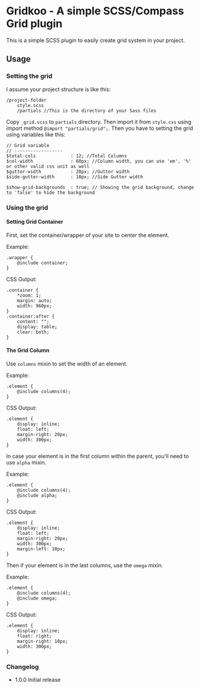 # Gridkoo - A simple SCSS/Compass Grid plugin
This is a simple SCSS plugin to easily create grid system in your project.

## Usage

### Setting the grid

I assume your project structure is like this:
	
	/project-folder
		style.scss
		/partials //This is the directory of your Sass files

Copy `_grid.scss` to `partials` directory. Then import it from `style.css` using import method `@import "partials/grid";`. Then you have to setting the grid using variables like this:
	
	// Grid variable
	// ------------------
	$total-cols             : 12; //Total Columns
	$col-width              : 60px; //Column width, you can use 'em', '%' or other valid css unit as well
	$gutter-width           : 20px; //Gutter width
	$side-gutter-width      : 10px; //Side Gutter width

	$show-grid-backgrounds  : true; // Showing the grid background, change to 'false' to hide the background

### Using the grid

#### Setting Grid Container
First, set the container/wrapper of your site to center the element.

Example:
	
	.wrapper {
		@include container;
	}

CSS Output:
	
	.container {
		*zoom: 1;
		margin: auto;
		width: 960px;
	}
	.container:after {
		content: "";
		display: table;
		clear: both;
	}
	
#### The Grid Column
Use `columns` mixin to set the width of an element.

Example:

	.element {
		@include columns(4);
	}

CSS Output:

	.element {
		display: inline;
		float: left;
		margin-right: 20px;
		width: 300px;
	}

In case your element is in the first column within the parent, you'll need to use `alpha` mixin.
	
Example:
	
	.element {
		@include columns(4);
		@include alpha;
	}

CSS Output:
	
	.element {
		display: inline;
		float: left;
		margin-right: 20px;
		width: 300px;
		margin-left: 10px;
	}

Then if your element is in the last columns, use the `omega` mixin.

Example:
	
	.element {
		@include columns(4);
		@include omega;
	}

CSS Output:
	
	.element {
		display: inline;
		float: right;
		margin-right: 10px;
		width: 300px;
	}

### Changelog
* 	1.0.0
	Initial release
